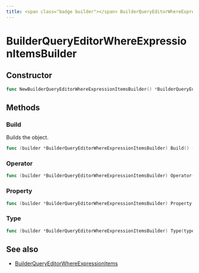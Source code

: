 ```yaml
---
title: <span class="badge builder"></span> BuilderQueryEditorWhereExpressionItemsBuilder
---
```

# <span class="badge builder"></span> BuilderQueryEditorWhereExpressionItemsBuilder

## Constructor

```go
func NewBuilderQueryEditorWhereExpressionItemsBuilder() *BuilderQueryEditorWhereExpressionItemsBuilder
```
## Methods

### <span class="badge object-method"></span> Build

Builds the object.

```go
func (builder *BuilderQueryEditorWhereExpressionItemsBuilder) Build() (BuilderQueryEditorWhereExpressionItems, error)
```

### <span class="badge object-method"></span> Operator

```go
func (builder *BuilderQueryEditorWhereExpressionItemsBuilder) Operator(operator cog.Builder[azuremonitor.BuilderQueryEditorOperator]) *BuilderQueryEditorWhereExpressionItemsBuilder
```

### <span class="badge object-method"></span> Property

```go
func (builder *BuilderQueryEditorWhereExpressionItemsBuilder) Property(property cog.Builder[azuremonitor.BuilderQueryEditorProperty]) *BuilderQueryEditorWhereExpressionItemsBuilder
```

### <span class="badge object-method"></span> Type

```go
func (builder *BuilderQueryEditorWhereExpressionItemsBuilder) Type(typeArg azuremonitor.BuilderQueryEditorExpressionType) *BuilderQueryEditorWhereExpressionItemsBuilder
```

## See also

 * <span class="badge object-type-struct"></span> [BuilderQueryEditorWhereExpressionItems](./object-BuilderQueryEditorWhereExpressionItems.md)
